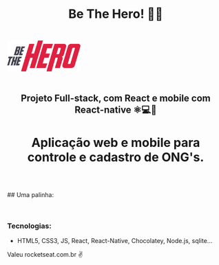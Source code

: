 # <p align="center">Be The Hero! 👨‍💻 </p>

<br>
  <img src="/Aulas/frontend/src/assets/logo.svg" alt="BeTheHero" width="170">
<br>
<br>

## <p align="center">Projeto Full-stack, com React e mobile com React-native ⚛💻📲</p>

# <p align="center"> Aplicação web e mobile para controle e cadastro de ONG's.</p>
<br>
<br>
## Uma palinha:
<p align="center">
  <img src="" width="1000px"/>
</p>

### Tecnologias:
- HTML5, CSS3, JS, React, React-Native, Chocolatey, Node.js, sqlite... 

Valeu rocketseat.com.br ✌ 
